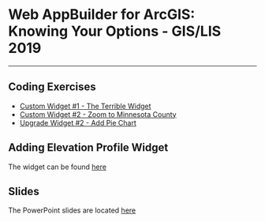 # Web AppBuilder for ArcGIS: Knowing Your Options - GIS/LIS 2019
___

## Coding Exercises ##
- [Custom Widget #1 - The Terrible Widget][lab1]
- [Custom Widget #2 - Zoom to Minnesota County][lab2]
- [Upgrade Widget #2 - Add Pie Chart][lab3]

## Adding Elevation Profile Widget ##
The widget can be found [here](https://community.esri.com/docs/DOC-3342-elevation-profile-widget-version-23-02142017)

## Slides ##
The PowerPoint slides are located [here][slides]

[lab1]: ./Exercises/widget1.md
[lab2]: ./Exercises/widget2.md
[lab3]: ./Exercises/widget3.md
[slides]: ./Slides/Web_AppBuilder_for_ArcGIS.pptx

